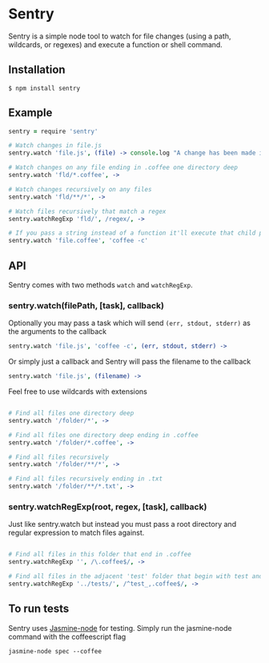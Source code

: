 # Sentry

Sentry is a simple node tool to watch for file changes (using a path, wildcards, or regexes) and execute a function or shell command.

## Installation

    $ npm install sentry

## Example

````coffeescript
sentry = require 'sentry'

# Watch changes in file.js
sentry.watch 'file.js', (file) -> console.log "A change has been made in #{file}"

# Watch changes on any file ending in .coffee one directory deep
sentry.watch 'fld/*.coffee', ->

# Watch changes recursively on any files 
sentry.watch 'fld/**/*', ->

# Watch files recursively that match a regex
sentry.watchRegExp 'fld/', /regex/, ->

# If you pass a string instead of a function it'll execute that child process
sentry.watch 'file.coffee', 'coffee -c'
````

## API

Sentry comes with two methods `watch` and `watchRegExp`.

### sentry.watch(filePath, [task], callback)

Optionally you may pass a task which will send `(err, stdout, stderr)` as the arguments to the callback

````coffeescript
sentry.watch 'file.js', 'coffee -c', (err, stdout, stderr) ->
````

Or simply just a callback and Sentry will pass the filename to the callback

````coffeescript
sentry.watch 'file.js', (filename) ->
````

Feel free to use wildcards with extensions

````coffeescript

# Find all files one directory deep
sentry.watch '/folder/*', ->

# Find all files one directory deep ending in .coffee
sentry.watch '/folder/*.coffee', ->

# Find all files recursively
sentry.watch '/folder/**/*', ->

# Find all files recursively ending in .txt
sentry.watch '/folder/**/*.txt', ->
````

### sentry.watchRegExp(root, regex, [task], callback)

Just like sentry.watch but instead you must pass a root directory and regular expression to match files against.

````coffeescript

# Find all files in this folder that end in .coffee
sentry.watchRegExp '', /\.coffee$/, ->

# Find all files in the adjacent 'test' folder that begin with test and end in .coffee
sentry.watchRegExp '../tests/', /^test_,.coffee$/, ->
````

## To run tests

Sentry uses [Jasmine-node](https://github.com/mhevery/jasmine-node) for testing. Simply run the jasmine-node command with the coffeescript flag

    jasmine-node spec --coffee